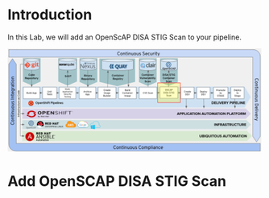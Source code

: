 # Introduction

In this Lab, we will add an OpenScAP DISA STIG Scan to your pipeline. 

![Clair Vulnerability Scanning](images/openshift-pipeline-openscap.png)

# Add OpenSCAP DISA STIG Scan